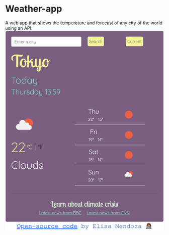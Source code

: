 # Weather-app
A web app that shows the temperature and forecast of any city of the world using an API.
![Screenshot](weather-app.png)
